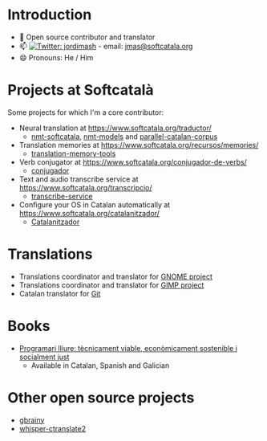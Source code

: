 # Introduction
  
  - 🔭 Open source contributor and translator
  - 📫 [![Twitter: jordimash](https://img.shields.io/twitter/follow/jordimash?style=social)](https://twitter.com/jordimash) - email: jmas@softcatala.org
  - 😄 Pronouns: He / Him

# Projects at Softcatalà

Some projects for which I'm a core contributor:

* Neural translation at https://www.softcatala.org/traductor/
  * [nmt-softcatala](https://github.com/Softcatala/nmt-softcatala), [nmt-models](https://github.com/Softcatala/nmt-models) and [parallel-catalan-corpus](https://github.com/Softcatala/parallel-catalan-corpus) 
* Translation memories at https://www.softcatala.org/recursos/memories/ 
  * [translation-memory-tools](https://github.com/Softcatala/translation-memory-tools) 
* Verb conjugator at https://www.softcatala.org/conjugador-de-verbs/
  * [conjugador](https://github.com/Softcatala/conjugador) 
* Text and audio transcribe service at https://www.softcatala.org/transcripcio/
  * [transcribe-service](https://github.com/Softcatala/transcribe-service) 
* Configure your OS in Catalan automatically at https://www.softcatala.org/catalanitzador/
  * [Catalanitzador](https://github.com/Softcatala/Catalanitzador) 

# Translations

* Translations coordinator and translator for [GNOME project](https://www.gnome.org/)
* Translations coordinator and translator for [GIMP project](https://www.gimp.org/)
* Catalan translator for [Git](https://github.com/git/git)

# Books
* [Programari lliure: tècnicament viable, econòmicament sostenible i socialment just](https://github.com/jordimas/llibre-programari-lliure)
  * Available in Catalan, Spanish and Galician

# Other open source projects

* [gbrainy](https://wiki.gnome.org/Apps/gbrainy)
* [whisper-ctranslate2](https://github.com/Softcatala/whisper-ctranslate2)
